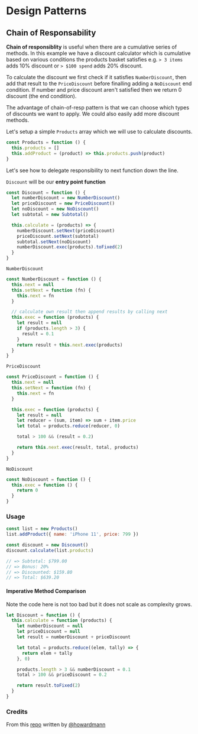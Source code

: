# Design Patterns

## Chain of Responsability

**Chain of responsiblity** is useful when there are a cumulative series of methods. In this example we have a discount calculator which is cumulative based on various conditions the products basket satisfies e.g. `> 3 items` adds 10% discount or `> $100 spend` adds 20% discount.

To calculate the discount we first check if it satisfies `NumberDiscount`, then add that result to the `PriceDiscount` before finalling adding a `NoDiscount` end condition. If number and price discount aren't satisfied then we return 0 discount (the end condition).

The advantage of chain-of-resp pattern is that we can choose which types of discounts we want to apply. We could also easily add more discount methods.

Let's setup a simple `Products` array which we will use to calculate discounts.

```js
const Products = function () {
  this.products = []
  this.addProduct = (product) => this.products.push(product)
}
```

Let's see how to delegate responsibility to next function down the line.

`Discount` will be our **entry point function**

```js
const Discount = function () {
  let numberDiscount = new NumberDiscount()
  let priceDiscount = new PriceDiscount()
  let noDiscount = new NoDiscount()
  let subtotal = new Subtotal()

  this.calculate = (products) => {
    numberDiscount.setNext(priceDiscount)
    priceDiscount.setNext(subtotal)
    subtotal.setNext(noDiscount)
    numberDiscount.exec(products).toFixed(2)
  }
}
```

`NumberDiscount`

```js
const NumberDiscount = function () {
  this.next = null
  this.setNext = function (fn) {
    this.next = fn
  }

  // calculate own result then append results by calling next
  this.exec = function (products) {
    let result = null
    if (products.length > 3) {
      result = 0.1
    }
    return result + this.next.exec(products)
  }
}
```

`PriceDiscount`

```js
const PriceDiscount = function () {
  this.next = null
  this.setNext = function (fn) {
    this.next = fn
  }

  this.exec = function (products) {
    let result = null
    let reducer = (sum, item) => sum + item.price
    let total = products.reduce(reducer, 0)

    total > 100 && (result = 0.2)

    return this.next.exec(result, total, products)
  }
}
```

`NoDiscount`

```js
const NoDiscount = function () {
  this.exec = function () {
    return 0
  }
}
```

### Usage

```js
const list = new Products()
list.addProduct({ name: 'iPhone 11', price: 799 })

const discount = new Discount()
discount.calculate(list.products)

// => Subtotal: $799.00
// => Bonus: 20%
// => Discounted: $159.80
// => Total: $639.20
```

#### Imperative Method Comparison

Note the code here is not too bad but it does not scale as complexity grows.

```js
let Discount = function () {
  this.calculate = function (products) {
    let numberDiscount = null
    let priceDiscount = null
    let result = numberDiscount + priceDiscount

    let total = products.reduce((elem, tally) => {
      return elem + tally
    }, 0)

    products.length > 3 && numberDiscount = 0.1
    total > 100 && priceDiscount = 0.2

    return result.toFixed(2)
  }
}
```

### Credits

From this [repo](https://github.com/howardmann/node-design-patterns/blob/master/chain-of-resp/index.js) written by [@howardmann](https://github.com/howardmann)
